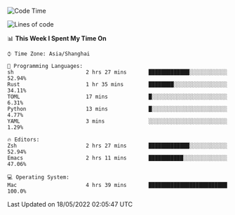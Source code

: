 <!--START_SECTION:waka-->
![Code Time](http://img.shields.io/badge/Code%20Time-0%20secs-blue)

![Lines of code](https://img.shields.io/badge/From%20Hello%20World%20I%27ve%20Written-22%20Thousand%20lines%20of%20code-blue)

📊 **This Week I Spent My Time On** 

```text
⌚︎ Time Zone: Asia/Shanghai

💬 Programming Languages: 
sh                       2 hrs 27 mins       █████████████░░░░░░░░░░░░   52.94% 
Rust                     1 hr 35 mins        ████████░░░░░░░░░░░░░░░░░   34.11% 
TOML                     17 mins             █░░░░░░░░░░░░░░░░░░░░░░░░   6.31% 
Python                   13 mins             █░░░░░░░░░░░░░░░░░░░░░░░░   4.77% 
YAML                     3 mins              ░░░░░░░░░░░░░░░░░░░░░░░░░   1.29%

🔥 Editors: 
Zsh                      2 hrs 27 mins       █████████████░░░░░░░░░░░░   52.94% 
Emacs                    2 hrs 11 mins       ███████████░░░░░░░░░░░░░░   47.06%

💻 Operating System: 
Mac                      4 hrs 39 mins       █████████████████████████   100.0%

```


 Last Updated on 18/05/2022 02:05:47 UTC
<!--END_SECTION:waka-->
